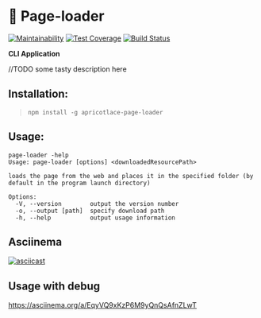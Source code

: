 # 📄 Page-loader

[![Maintainability](https://api.codeclimate.com/v1/badges/dd679ec309034d489bc9/maintainability)](https://codeclimate.com/github/ApricotLace/project-lvl3-s418/maintainability) [![Test Coverage](https://api.codeclimate.com/v1/badges/dd679ec309034d489bc9/test_coverage)](https://codeclimate.com/github/ApricotLace/project-lvl3-s418/test_coverage) [![Build Status](https://travis-ci.org/ApricotLace/project-lvl3-s418.svg?branch=master)](https://travis-ci.org/ApricotLace/project-lvl3-s418)

**CLI Application**

//TODO some tasty description here

## Installation:
>`npm install -g apricotlace-page-loader`

## Usage:
```
page-loader -help
Usage: page-loader [options] <downloadedResourcePath>

loads the page from the web and places it in the specified folder (by default in the program launch directory)

Options:
  -V, --version        output the version number
  -o, --output [path]  specify download path
  -h, --help           output usage information
```

## Asciinema
[![asciicast](https://asciinema.org/a/cqNYxo00AbyvgFGlcH4IF6cng.svg)](https://asciinema.org/a/cqNYxo00AbyvgFGlcH4IF6cng)

## Usage with debug
https://asciinema.org/a/EqyVQ9xKzP6M9yQnQsAfnZLwT
